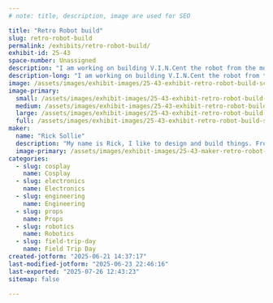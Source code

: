 ```yaml
---
# note: title, description, image are used for SEO

title: "Retro Robot build"
slug: retro-robot-build
permalink: /exhibits/retro-robot-build/
exhibit-id: 25-43
space-number: Unassigned
description: "I am working on building V.I.N.Cent the robot from the movie The Black Hole."
description-long: "I am working on building V.I.N.Cent the robot from the movie The Black Hole. This is a work in progress, so you will get to see all the inner workings, the mechanisms that make him tick!   From articulate eyes to telescoping feet you will get to see the mechanisms making the movements, instead of movie props that rely on human manipulation and CGI."
image: /assets/images/exhibit-images/25-43-exhibit-retro-robot-build-screenshot-20250621-141405-638-5852-large.png
image-primary: 
  small: /assets/images/exhibit-images/25-43-exhibit-retro-robot-build-screenshot-20250621-141405-638-5852-small.png
  medium: /assets/images/exhibit-images/25-43-exhibit-retro-robot-build-screenshot-20250621-141405-638-5852-medium.png
  large: /assets/images/exhibit-images/25-43-exhibit-retro-robot-build-screenshot-20250621-141405-638-5852-large.png
  full: /assets/images/exhibit-images/25-43-exhibit-retro-robot-build-screenshot-20250621-141405-638-5852-full.png
maker: 
  name: "Rick Sollie"
  description: "My name is Rick, I like to design and build things. From vacuum formers to 3D printers and now onto robots. I sometimes stop working on a project to make a new tool just for that project. Or sometimes learn something new just to add a new feature. I enjoy building and learning about different ways to build things."
  image-primary: /assets/images/exhibit-images/25-43-maker-retro-robot-build-screenshot-20250621-141405-638-medium.png
categories: 
  - slug: cosplay
    name: Cosplay
  - slug: electronics
    name: Electronics
  - slug: engineering
    name: Engineering
  - slug: props
    name: Props
  - slug: robotics
    name: Robotics
  - slug: field-trip-day
    name: Field Trip Day
created-jotform: "2025-06-21 14:37:17"
last-modified-jotform: "2025-06-23 22:46:16"
last-exported: "2025-07-26 12:43:23"
sitemap: false

---
```

